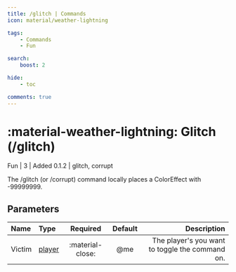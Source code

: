 ```yaml
---
title: /glitch | Commands
icon: material/weather-lightning

tags:
    - Commands
    - Fun

search:
    boost: 2

hide:
    - toc

comments: true
---
```

# <p style="color: var(--md-default-fg-color); display: inline;">:material-weather-lightning: Glitch</p> (/glitch)
<div style="display:inline;">
<p style="color: var(--destrix-docs--commandcat-fun); display: inline;">Fun</p> | <p style="color: var(--md-default-fg-color--light); display: inline;">3</p> | <p style="color: var(--md-default-fg-color--light); display: inline;"> Added 0.1.2</p> | glitch, corrupt
</div>

The /glitch (or /corrupt) command locally places a ColorEffect with -99999999.

## Parameters

| Name   | Type   | Required         | Default | Description                            |
|:--------|:--------|:------------------:|:---------:|----------------------------------------:|
| Victim | [player](../parameters.md#player) | :material-close: | @me     | The player's you want to toggle the command on. |